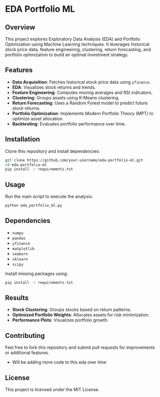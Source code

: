 # EDA Portfolio ML

## Overview
This project explores Exploratory Data Analysis (EDA) and Portfolio Optimization using Machine Learning techniques. It leverages historical stock price data, feature engineering, clustering, return forecasting, and portfolio optimization to build an optimal investment strategy.

## Features
- **Data Acquisition**: Fetches historical stock price data using `yfinance`.
- **EDA**: Visualizes stock returns and trends.
- **Feature Engineering**: Computes moving averages and RSI indicators.
- **Clustering**: Groups assets using K-Means clustering.
- **Return Forecasting**: Uses a Random Forest model to predict future stock returns.
- **Portfolio Optimization**: Implements Modern Portfolio Theory (MPT) to optimize asset allocation.
- **Backtesting**: Evaluates portfolio performance over time.

## Installation
Clone this repository and install dependencies:
```bash
git clone https://github.com/your-username/eda-portfolio-ml.git
cd eda-portfolio-ml
pip install -r requirements.txt
```

## Usage
Run the main script to execute the analysis:
```bash
python eda_portfolio_ml.py
```

## Dependencies
- `numpy`
- `pandas`
- `yfinance`
- `matplotlib`
- `seaborn`
- `sklearn`
- `scipy`

Install missing packages using:
```bash
pip install -r requirements.txt
```

## Results
- **Stock Clustering**: Groups stocks based on return patterns.
- **Optimized Portfolio Weights**: Allocates assets for risk minimization.
- **Performance Plots**: Visualizes portfolio growth.

## Contributing
Feel free to fork this repository and submit pull requests for improvements or additional features.
- Will be adding more code to this eda over time

## License
This project is licensed under the MIT License.

